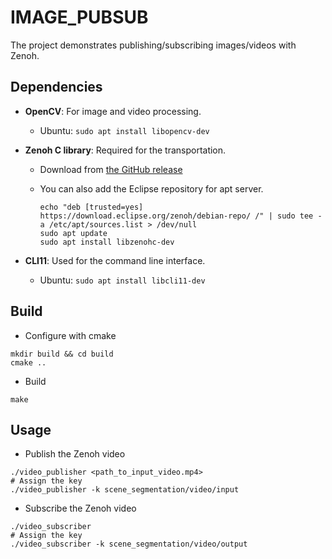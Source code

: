 # IMAGE_PUBSUB

The project demonstrates publishing/subscribing images/videos with Zenoh.

## Dependencies

* **OpenCV**: For image and video processing.
  * Ubuntu: `sudo apt install libopencv-dev`
* **Zenoh C library**: Required for the transportation.
  * Download from [the GitHub release](https://github.com/eclipse-zenoh/zenoh-c/releases)
  * You can also add the Eclipse repository for apt server.
  
    ```shell
    echo "deb [trusted=yes] https://download.eclipse.org/zenoh/debian-repo/ /" | sudo tee -a /etc/apt/sources.list > /dev/null
    sudo apt update
    sudo apt install libzenohc-dev
    ```

* **CLI11**: Used for the command line interface.
  * Ubuntu: `sudo apt install libcli11-dev`

## Build

* Configure with cmake

```shell
mkdir build && cd build
cmake ..
```

* Build

```shell
make
```

## Usage

* Publish the Zenoh video

```shell
./video_publisher <path_to_input_video.mp4>
# Assign the key
./video_publisher -k scene_segmentation/video/input
```

* Subscribe the Zenoh video

```shell
./video_subscriber
# Assign the key
./video_subscriber -k scene_segmentation/video/output
```
